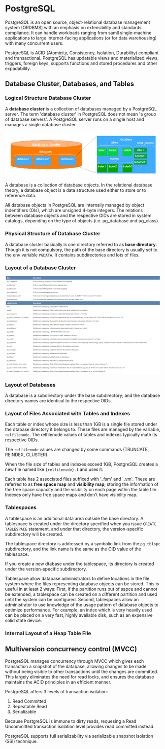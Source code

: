 # PostgreSQL
PostgreSQL is an open source, object-relational database management system (ORDBMS) with an emphasis on extensibility and standards compliance. It can handle workloads ranging from samll single-machine applications to large Internet-facing applications (or for data warehousing) with many concurrent users.

PostgreSQL is ACID (Atomicity, Consistency, Isolation, Durability) compliant and transactional. PostgreSQL has updatable views and materialized views, triggers, foreign keys, supports functions and stored procedures and other expadability.

## Database Cluster, Databases, and Tables

### Logical Structure Database Cluster
A **database cluster** is a collection of databases managed by a PostgreSQL server. The term 'database cluster' in PostgreSQL does not mean 'a group of database servers'. A PostgreSQL server runs on a single host and manages a single database cluster.

![database_cluster](https://github.com/obedtandadjaja/knowledge-base/blob/master/pictures/fig-1-01.png?raw=true)

A database is a collection of database objects. In the relational database theory, a database object is a data structure used either to store or to reference data.

All database objects in PostgreSQL are internally managed by object indentifiers (OIs), which are unsigned 4-byte integers. The relations between database objects and the respective OIDs are stored in system catalogs, depending on the type of objects (i.e. pg_database and pg_class).

### Physical Structure of Database Cluster
A database cluster basically is one directory referred to as **base directory**. Though it is not compulsory, the path of the base directory is usually set to the env variable `PGDATA`. It contains subdirectories and lots of files.

### Layout of a Database Cluster
![database_cluster_layout](https://github.com/obedtandadjaja/knowledge-base/blob/master/pictures/Screen%20Shot%202019-01-22%20at%2010.49.59%20AM.png?raw=true)

### Layout of Databases
A database is a subdirectory under the base subdirectory; and the database directory names are identical to the respective OIDs.

### Layout of Files Associated with Tables and Indexes
Each table or index whose size is less than 1GB is a single file stored under the dtabase directory it belongs to. These files are managed by the variable, `relfilenode`. The relfilenode values of tables and indexes typically math its respective OIDs.

The `relfilenode` values are changed by some commands (TRUNCATE, REINDEX, CLUSTER).

When the file size of tables and indexes exceed 1GB, PostgreSQL creates a new file named like `{relfilenode}.1` and uses it.

Each table has 2 associated files suffixed with '\_fsm' and '\_vm'. These are referred to as **free space map** and **visibility map**, storing the information of the free space capacity and the visibility on each page within the table file. Indexes only have free space maps and don't have visibility map.

### Tablespaces
A tablespace is an additional data area outside the base directory. A tablespace is created under the directory specified when you issue `CREATE TABLESPACE` statement, and under that directory, the version-specific subdirectory will be created.

The tablespace directory is addressed by a symbolic link from the `pg_tblspc` subdirectory, and the link name is the same as the OID value of the tablespace.

If you create a new dtabase under the tablespace, its directory is created under the version-specific subdirectory.

Tablespace allow database administrators to define locations in the file system where the files representing database objects can be stored. This is useful in at least 2 ways: First, if the partition runs out of sapce and cannot be extended, a tablespace can be created on a different partition and used until the system can be configured. Second, tablespaces allow an administrator to use knowledge of the usage pattern of database objects to optimize performance. For example, an index which is very heavily used can be placed on a very fast, highly available disk, such as an expensive solid state device.

### Internal Layout of a Heap Table File


## Multiversion concurrency control (MVCC)
PostgreSQL manages concurrency through MVCC which gives each transaction a snapshot of the database, allowing changes to be made without being visible to other transactions until the changes are committed. This largely eliminates the need for read locks, and ensures the database maintains the ACID principles in an efficient manner.

PostgreSQL offers 3 levels of transaction isolation:

1. Read Committed
2. Repeatable Read
3. Serializable

Because PostgreSQL is immune to dirty reads, requesing a Read Uncommitted transaction isolation level provides read committed instead.

PostgreSQL supports full serializability via serializable snapshot isolation (SSI) technique.
